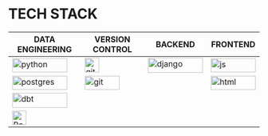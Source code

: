 # TECH STACK


<table>
<thead>
  <tr>
    <th>DATA ENGINEERING</th>
    <!-- <th>CONTAINERIZATION</th> -->
    <th>VERSION CONTROL</th>
    <th>BACKEND</th>
    <th>FRONTEND</th>

  </tr>
</thead>
<tbody>

  <tr>
    <td><img src="https://img.shields.io/badge/python-3670A0?style=for-the-badge&logo=python&logoColor=ffdd54" alt="python" width="110" height="28"></td>
    <td><img src="https://img.shields.io/badge/GitHub-%23121011.svg?style=for-the-badge&logo=github&logoColor=white" alt="github" width="" height="29"></td>
    <td><img src="https://img.shields.io/badge/django-%23092E20.svg?style=for-the-badge&logo=django&logoColor=white" alt="django" width="110" height="30"></td>
    <td><img src="https://img.shields.io/badge/javascript-fdd663.svg?style=for-the-badge&logo=javascript&logoColor=fbbc04" alt="js" width="90" height="28"></td>
  </tr>
  <tr>
    <td><img src="https://img.shields.io/badge/PostgreSQL-34517d.svg?style=for-the-badge&logo=PostgreSQL&logoColor=white" alt="postgres" width="110" height="28"></td>
    <td><img src="https://img.shields.io/badge/Git-fc6d26?style=for-the-badge&logo=git&logoColor=white" alt="git" width="70" height="28"></td><td></td>
    <td><img src="https://img.shields.io/badge/html5-%23E34F26.svg?style=for-the-badge&logo=html5&logoColor=white" alt="html" width="90" height="28"></td>
  </tr>
  <tr>
  <td><img src="https://img.shields.io/badge/dbt-white?style=for-the-badge&logo=dbt&logoColor=orange" alt="dbt" width="110" height="30"></td></td><td></td><td></td><td></td>
  </tr>
  <tr>
    <td><img src="https://img.shields.io/badge/Postman-ff6c37?style=for-the-badge&logo=Postman&logoColor=white" alt="Postman" width="" height="28"></td><td></td><td></td><td></td>
  </tr>

</tbody>
</table>
